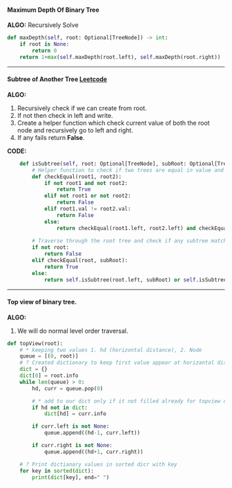 #### Maximum Depth Of Binary Tree

**ALGO:** Recursively Solve
```python
def maxDepth(self, root: Optional[TreeNode]) -> int:
	if root is None:
		return 0
	return 1+max(self.maxDepth(root.left), self.maxDepth(root.right))
```

---

#### Subtree of Another Tree [Leetcode](https://leetcode.com/problems/subtree-of-another-tree/)

**ALGO:**
1. Recursively check if we can create from root.
2. If not then check in left and write.
3. Create a helper function which check current value of both the root node and recursively go to left and right.
4. If any fails return **False**.

**CODE:**
```python
    def isSubtree(self, root: Optional[TreeNode], subRoot: Optional[TreeNode]) -> bool:
        # Helper function to check if two trees are equal in value and structure
        def checkEqual(root1, root2):
            if not root1 and not root2:
                return True
            elif not root1 or not root2:
                return False
            elif root1.val != root2.val:
                return False
            else:
                return checkEqual(root1.left, root2.left) and checkEqual(root1.right, root2.right)
        
        # Traverse through the root tree and check if any subtree matches the subRoot tree
        if not root:
            return False
        elif checkEqual(root, subRoot):
            return True
        else:
            return self.isSubtree(root.left, subRoot) or self.isSubtree(root.right, subRoot)
```

---

#### Top view of binary tree.

**ALGO:**
1. We will do normal level order traversal.

```python
def topView(root):
    # * keeping two values 1. hd (horizontal distance), 2. Node
    queue = [(0, root)]
    # ? Created dictionary to keep first value appear at horizantal distance
    dict = {}
    dict[0] = root.info
    while len(queue) > 0:
        hd, curr = queue.pop(0)

        # * add to our dict only if it not filled already for topview or replace for bottom view
        if hd not in dict:
            dict[hd] = curr.info

        if curr.left is not None:
            queue.append((hd-1, curr.left))

        if curr.right is not None:
            queue.append((hd+1, curr.right))

    # ? Print dictianary values in sorted dicr with key
    for key in sorted(dict):
        print(dict[key], end=" ")

```
